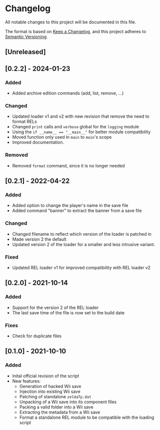# Changelog
All notable changes to this project will be documented in this file.

The format is based on [Keep a Changelog](https://keepachangelog.com/en/1.0.0/),
and this project adheres to [Semantic Versioning](https://semver.org/spec/v2.0.0.html).

## [Unreleased]

## [0.2.2] - 2024-01-23
### Added
- Added archive edition commands (add, list, remove, ...)
### Changed
- Updated loader v1 and v2 with new revision that remove the need to format RELs
- Changed `print` calls and `verbose` global for the `logging` module
- Using the `if __name__ == "__main__"` for better module compatibility
- Moved function only used in `main` to `main`'s scope
- Improved documentation.
### Removed
- Removed `format` command, since it is no longer needed

## [0.2.1] - 2022-04-22
### Added
- Added option to change the player's name in the save file
- Added command "banner" to extract the banner from a save file
### Changed
- Changed filename to reflect which version of the loader is patched in
- Made version 2 the default
- Updated version 2 of the loader for a smaller and less intrusive variant.
### Fixed
- Updated REL loader v1 for improved compatibility with REL loader v2

## [0.2.0] - 2021-10-14
### Added
- Support for the version 2 of the REL loader
- The last save time of the file is now set to the build date

### Fixes
- Check for duplicate files

## [0.1.0] - 2021-10-10
### Added
- Inital official revision of the script
- New features:
  - Generation of hacked Wii save
  - Injection into existing Wii save
  - Patching of standalone `zeldaTp.dat`
  - Unpacking of a Wii save into its component files
  - Packing a valid folder into a Wii save
  - Extracting the metadata from a Wii save
  - Format a standalone REL module to be compatible with the loading script